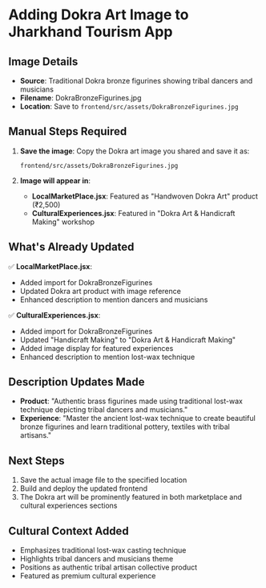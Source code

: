 # Adding Dokra Art Image to Jharkhand Tourism App

## Image Details
- **Source**: Traditional Dokra bronze figurines showing tribal dancers and musicians
- **Filename**: DokraBronzeFigurines.jpg
- **Location**: Save to `frontend/src/assets/DokraBronzeFigurines.jpg`

## Manual Steps Required
1. **Save the image**: Copy the Dokra art image you shared and save it as:
   ```
   frontend/src/assets/DokraBronzeFigurines.jpg
   ```

2. **Image will appear in**:
   - **LocalMarketPlace.jsx**: Featured as "Handwoven Dokra Art" product (₹2,500)
   - **CulturalExperiences.jsx**: Featured in "Dokra Art & Handicraft Making" workshop

## What's Already Updated
✅ **LocalMarketPlace.jsx**: 
- Added import for DokraBronzeFigurines
- Updated Dokra art product with image reference
- Enhanced description to mention dancers and musicians

✅ **CulturalExperiences.jsx**:
- Added import for DokraBronzeFigurines  
- Updated "Handicraft Making" to "Dokra Art & Handicraft Making"
- Added image display for featured experiences
- Enhanced description to mention lost-wax technique

## Description Updates Made
- **Product**: "Authentic brass figurines made using traditional lost-wax technique depicting tribal dancers and musicians."
- **Experience**: "Master the ancient lost-wax technique to create beautiful bronze figurines and learn traditional pottery, textiles with tribal artisans."

## Next Steps
1. Save the actual image file to the specified location
2. Build and deploy the updated frontend
3. The Dokra art will be prominently featured in both marketplace and cultural experiences sections

## Cultural Context Added
- Emphasizes traditional lost-wax casting technique
- Highlights tribal dancers and musicians theme
- Positions as authentic tribal artisan collective product
- Featured as premium cultural experience